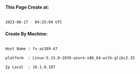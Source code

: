 
   
#### This Page Create at:

```bash

2023-06-17 - 04:25:04 UTC

```

#### Create By Machine:

```bash

Host Name : fv-az389-47

platform  : Linux-5.15.0-1039-azure-x86_64-with-glibc2.35

Ip Local  : 10.1.0.107

```

